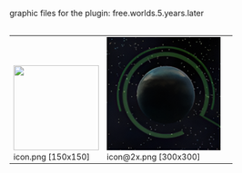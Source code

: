 graphic files for the plugin: free.worlds.5.years.later<br>
<br>
<table>
	<tr valign="bottom">
		<td><a href="https://github.com/zuckung/endless-sky-plugins/blob/main/myplugins/free.worlds.5.years.later/icon.png"><img src="https://raw.githubusercontent.com/zuckung/endless-sky-plugins/refs/heads/main/myplugins/free.worlds.5.years.later/icon.png" width="150" height="150"></a><br>
		icon.png [150x150]</td>
		<td><a href="https://github.com/zuckung/endless-sky-plugins/blob/main/myplugins/free.worlds.5.years.later/icon@2x.png"><img src="https://raw.githubusercontent.com/zuckung/endless-sky-plugins/refs/heads/main/myplugins/free.worlds.5.years.later/icon@2x.png" height="200"></a><br>
		icon@2x.png [300x300]</td>
		<td></td>
	</tr>
</table>
